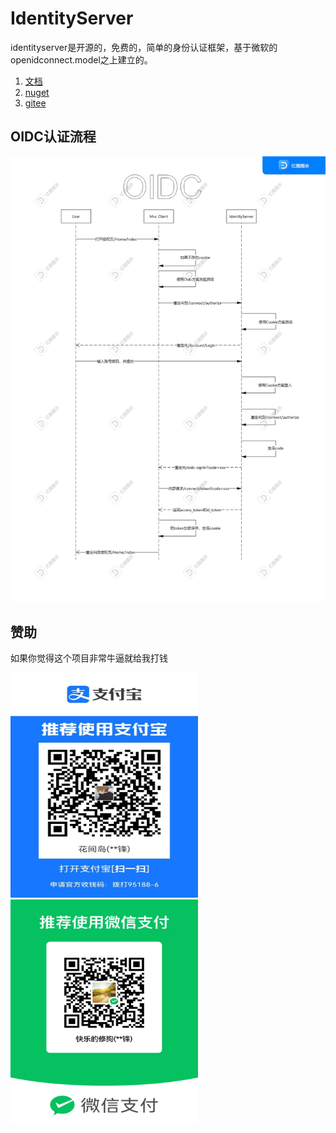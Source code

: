 # IdentityServer

identityserver是开源的，免费的，简单的身份认证框架，基于微软的openidconnect.model之上建立的。

1. [文档](https://github.com/1448376744/IdentityServer/wiki)
2. [nuget](https://www.nuget.org/packages/Soul.IdentityServer/)
3. [gitee](https://gitee.com/soul-au/IdentityServer)

## OIDC认证流程

![oidc](/images/oidc-signin.jpg)

## 赞助

如果你觉得这个项目非常牛逼就给我打钱

<img src="/images/aliyun-pay.jpg" width="300" height="360" /><img src="/images/wechat-pay.jpg" width="300" height="360" />
